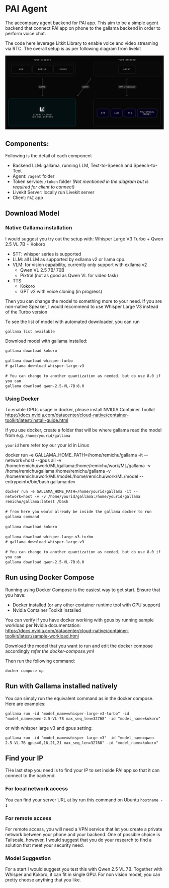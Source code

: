 # PAI Agent

The accompany agent backend for PAI app.
This aim to be a simple agent backend that connect PAI app on phone to the gallama backend in order to perform voice chat.

The code here leverage Litkit Library to enable voice and video streaming via RTC.
The overall setup is as per following diagram from livekit

![livekit](https://github.com/remichu-ai/pai-agent/blob/main/image/agents-overview.svg)

## Components:
Following is the detail of each component
 - Backend LLM: gallama, running LLM, Text-to-Speech and Speech-to-Text 
 - Agent: `/agent` folder
 - Token service: `/token` folder *(Not mentioned in the diagram but is required for client to connect)*
 - Livekit Server: locally run Livekit server
 - Client: `PAI` app

## Download Model
### Native Gallama installation

I would suggest you try out the setup with: Whisper Large V3 Turbo + Qwen 2.5 VL 7B + Kokoro
- STT: whisper series is supported
- LLM: all LLM as supported by exllama v2 or llama cpp. 
- VLM: for vision capability, currently only support with exllama v2
  - Qwen VL 2.5 7B/ 70B
  - Pixtral (not as good as Qwen VL for video task)
- TTS:
  - Kokoro
  - GPT v2 with voice cloning (in progress)

Then you can change the model to something more to your need. 
If you are non-native Speaker, I would recommend to use Whisper Large V3 instead of the Turbo version

To see the list of model with automated downloader, you can run
```shell
gallama list available
```

Download model with gallama installed:
```shell
gallama download kokoro

gallama download whisper-turbo
# gallama download whisper-large-v3

# You can change to another quantization as needed, but do use 8.0 if you can
gallama download qwen-2.5-VL-7B:8.0
```

### Using Docker

To enable GPUs usage in docker, please install NVIDIA Container Toolkit
https://docs.nvidia.com/datacenter/cloud-native/container-toolkit/latest/install-guide.html


If you use docker, create a folder that will be where gallama read the model from e.g. 
`/home/yourid/gallama`

`yourid` here refer toy our your id in Linux

docker run -e GALLAMA_HOME_PATH=/home/remichu/gallama -it --network=host --gpus all -v /home/remichu/work/ML/gallama:/home/remichu/work/ML/gallama -v /home/remichu/gallama:/home/remichu/gallama -v /home/remichu/work/ML/model:/home/remichu/work/ML/model --entrypoint=/bin/bash gallama:dev


```shell
docker run -e GALLAMA_HOME_PATH=/home/yourid/gallama -it --network=host -v -v /home/yourid/gallama:/home/yourid/gallama remichu/gallama:latest /bash

# from here you would already be inside the gallama docker to run gallama command

gallama download kokoro

gallama download whisper-large-v3-turbo
# gallama download whisper-large-v3

# You can change to another quantization as needed, but do use 8.0 if you can
gallama download qwen-2.5-VL-7B:8.0
```

## Run using Docker Compose
Running using Docker Compose is the easiest way to get start.
Ensure that you have:
- Docker installed (or any other container runtime tool with GPU support)
- Nvidia Container Toolkit installed

You can verify if you have docker working with gpus by running sample workload per Nvidia documentation:
https://docs.nvidia.com/datacenter/cloud-native/container-toolkit/latest/sample-workload.html

Download the model that you want to run and edit the docker compose accordingly *refer the docker-compose.yml*

Then run the following command:
```shell
docker compose up
```

## Run with Gallama installed natively

You can simply run the equivalent command as in the docker compose. Here are examples:
```shell
gallama run -id "model_name=whisper-large-v3-turbo" -id "model_name=qwen-2.5-VL-7B max_seq_len=32768" -id "model_name=kokoro"
```

or with whisper large v3 and gpus setting:
```shell
gallama run -id "model_name=whisper-large-v3" -id "model_name=qwen-2.5-VL-7B gpus=0,16,21,21 max_seq_len=32768" -id "model_name=kokoro"
```

## Find your IP

THe last step you need is to find your IP to set inside PAI app so that it can connect to the backend.

### For local network access
You can find your server URL at by run this command on Ubuntu
`hostname -I`

### For remote access
For remote access, you will need a VPN service that let you create a private network between your phone and your backend.
One of possible choice is Tailscale, however, I would suggest that you do your research to find a solution that meet your security need.

### Model Suggestion

For a start I would suggest you test this with Qwen 2.5 VL 7B. Together with Whisper and Kokoro, it can fit in single GPU.
For non vision model, you can pretty choose anything that you like.
